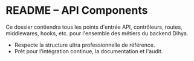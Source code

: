 # README – API Components

Ce dossier contiendra tous les points d'entrée API, contrôleurs, routes, middlewares, hooks, etc. pour l'ensemble des métiers du backend Dihya.

- Respecte la structure ultra professionnelle de référence.
- Prêt pour l'intégration continue, la documentation et l'audit.
